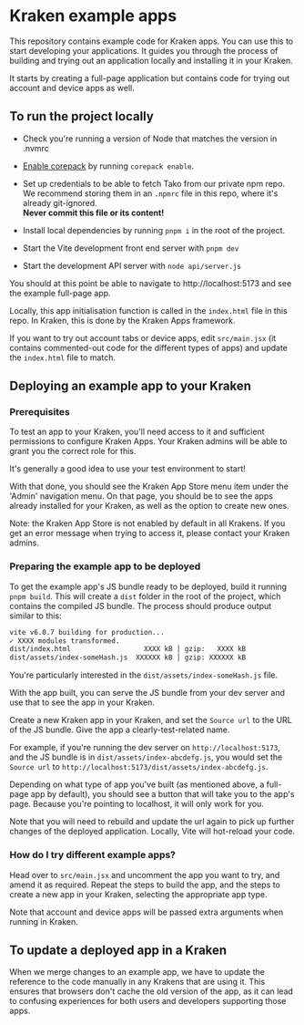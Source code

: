 # Kraken example apps

This repository contains example code for Kraken apps. You can use this to start
developing your applications. It guides you through the process of building
and trying out an application locally and installing it in your Kraken.

It starts by creating a full-page application but contains code for trying out
account and device apps as well.

## To run the project locally

- Check you're running a version of Node that matches the version in .nvmrc

- [Enable corepack](https://github.com/nodejs/corepack) by running
  `corepack enable`.

- Set up credentials to be able to fetch Tako from our private npm repo.
  We recommend storing them in an `.npmrc` file in this repo, where it's already
  git-ignored.  
  **Never commit this file or its content!**

- Install local dependencies by running `pnpm i` in the root of the project.

- Start the Vite development front end server with `pnpm dev`

- Start the development API server with `node api/server.js`

You should at this point be able to navigate to http://localhost:5173 and see
the example full-page app.

Locally, this app initialisation function is called in the `index.html` file
in this repo. In Kraken, this is done by the Kraken Apps framework.

If you want to try out account tabs or device apps, edit `src/main.jsx`
(it contains commented-out code for the different types of apps)
and update the `index.html` file to match.

## Deploying an example app to your Kraken

### Prerequisites

To test an app to your Kraken, you'll need access to it and sufficient
permissions to configure Kraken Apps.
Your Kraken admins will be able to grant you the correct role for this.

It's generally a good idea to use your test environment to start!

With that done, you should see the Kraken App Store menu item under the 'Admin'
navigation menu. On that page, you should be to see the apps already
installed for your Kraken, as well as the option to create new ones.

Note: the Kraken App Store is not enabled by default in all Krakens. If you get
an error message when trying to access it, please contact your Kraken admins.

### Preparing the example app to be deployed

To get the example app's JS bundle ready to be deployed, build it running
`pnpm build`.
This will create a `dist` folder in the root of the project, which contains
the compiled JS bundle. The process should produce output similar to this:

```bash
vite v6.0.7 building for production...
✓ XXXX modules transformed.
dist/index.html                  XXXX kB │ gzip:   XXXX kB
dist/assets/index-someHash.js  XXXXXX kB │ gzip: XXXXXX kB
```

You're particularly interested in the `dist/assets/index-someHash.js` file.

With the app built, you can serve the JS bundle from your dev server and use
that to see the app in your Kraken.

Create a new Kraken app in your Kraken, and set the `Source url` to
the URL of the JS bundle. Give the app a clearly-test-related name.

For example, if you're running the dev server on
`http://localhost:5173`, and the JS bundle is in `dist/assets/index-abcdefg.js`,
you would set the `Source url` to
`http://localhost:5173/dist/assets/index-abcdefg.js`.

Depending on what type of app you've built (as mentioned above, a full-page
app by default), you should see a button that will take you to the app's page.
Because you're pointing to localhost, it will only work for you.

Note that you will need to rebuild and update the url again to pick up further
changes of the deployed application. Locally, Vite will hot-reload your code.

### How do I try different example apps?

Head over to `src/main.jsx` and uncomment the app you want to try, and amend it
as required.
Repeat the steps to build the app, and the steps to create a new app in your
Kraken, selecting the appropriate app type.

Note that account and device apps will be passed extra arguments when running in
Kraken.

## To update a deployed app in a Kraken

When we merge changes to an example app, we have to update the reference to the
code manually in any Krakens that are using it. This ensures that browsers don't
cache the old version of the app, as it can lead to confusing experiences
for both users and developers supporting those apps.
